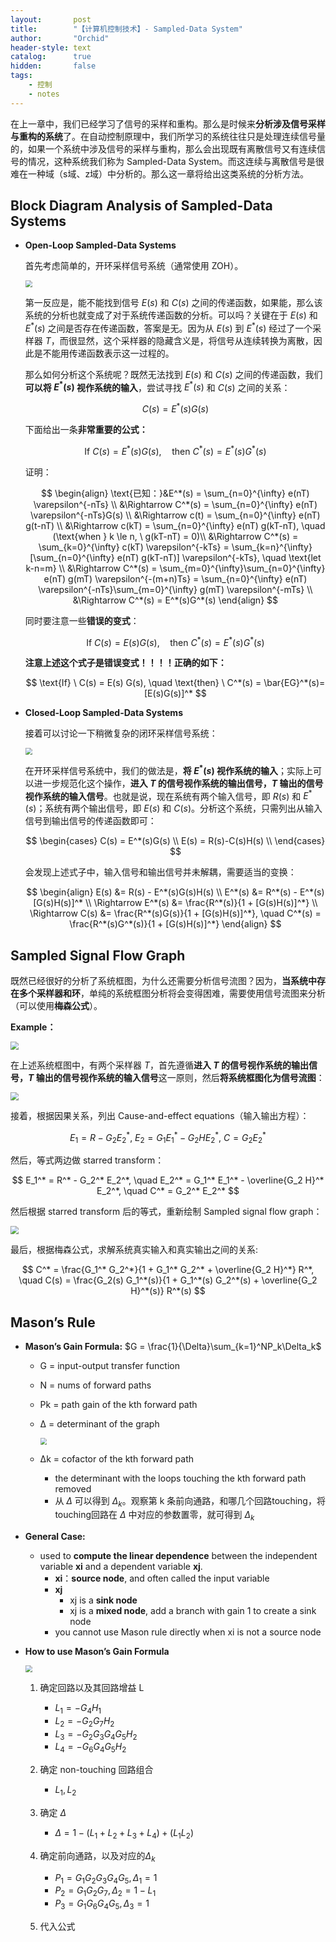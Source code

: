 ```yaml
---
layout:       post
title:        "【计算机控制技术】- Sampled-Data System"
author:       "Orchid"
header-style: text
catalog:      true
hidden:       false
tags:
    - 控制
    - notes
---
```


在上一章中，我们已经学习了信号的采样和重构。那么是时候来**分析涉及信号采样与重构的系统**了。在自动控制原理中，我们所学习的系统往往只是处理连续信号量的，如果一个系统中涉及信号的采样与重构，那么会出现既有离散信号又有连续信号的情况，这种系统我们称为 Sampled-Data System。而这连续与离散信号是很难在一种域（s域、z域）中分析的。那么这一章将给出这类系统的分析方法。

## Block Diagram Analysis of Sampled-Data Systems

* **Open-Loop Sampled-Data Systems**

  首先考虑简单的，开环采样信号系统（通常使用 ZOH）。

  <img src="https://notes.sjtu.edu.cn/uploads/upload_11e4b0693d868cf6957b1c27521060fb.png" style="zoom:67%;" />

  第一反应是，能不能找到信号 $E(s)$ 和 $C(s)$ 之间的传递函数，如果能，那么该系统的分析也就变成了对于系统传递函数的分析。可以吗？关键在于 $E(s)$ 和 $E^*(s)$ 之间是否存在传递函数，答案是无。因为从 $E(s)$ 到 $E^*(s)$ 经过了一个采样器 $T$，而很显然，这个采样器的隐藏含义是，将信号从连续转换为离散，因此是不能用传递函数表示这一过程的。

  那么如何分析这个系统呢？既然无法找到 $E(s)$ 和 $C(s)$ 之间的传递函数，我们**可以将 $E^*(s)$ 视作系统的输入**，尝试寻找 $E^*(s)$ 和 $C(s)$ 之间的关系：
  
  $$
  C(s) = E^*(s) G(s)
  $$
  
  下面给出一条**非常重要的公式：**
  
  $$
  \text{If} \ C(s) = E^*(s) G(s), \quad \text{then} \ C^*(s) = E^*(s) G^*(s)
  $$
  
  证明：
  
  $$
  \begin{align}
  \text{已知：}&E^*(s) = \sum_{n=0}^{\infty} e(nT) \varepsilon^{-nTs} \\
  &\Rightarrow C^*(s) = \sum_{n=0}^{\infty} e(nT) \varepsilon^{-nTs}G(s) \\
  &\Rightarrow c(t) = \sum_{n=0}^{\infty} e(nT) g(t-nT) \\
  &\Rightarrow c(kT) = \sum_{n=0}^{\infty} e(nT) g(kT-nT), \quad (\text{when } k \le n, \ g(kT-nT) = 0)\\
  &\Rightarrow C^*(s) = \sum_{k=0}^{\infty} c(kT) \varepsilon^{-kTs} = \sum_{k=n}^{\infty} [\sum_{n=0}^{\infty} e(nT) g(kT-nT)] \varepsilon^{-kTs}, \quad \text{let k-n=m} \\
  &\Rightarrow C^*(s) = \sum_{m=0}^{\infty}\sum_{n=0}^{\infty} e(nT) g(mT) \varepsilon^{-(m+n)Ts} = \sum_{n=0}^{\infty} e(nT) \varepsilon^{-nTs}\sum_{m=0}^{\infty} g(mT) \varepsilon^{-mTs} \\
  &\Rightarrow C^*(s) = E^*(s)G^*(s)
  \end{align}
  $$
  
  同时要注意一些**错误的变式**：
  
  $$
  \text{If} \ C(s) = E(s) G(s), \quad \text{then} \ C^*(s) = E^*(s) G^*(s)
  $$
  
  **注意上述这个式子是错误变式！！！！正确的如下：**
  
  $$
  \text{If} \ C(s) = E(s) G(s), \quad \text{then} \ C^*(s) = \bar{EG}^*(s)=[E(s)G(s)]^*
  $$

* **Closed-Loop Sampled-Data Systems**

  接着可以讨论一下稍微复杂的闭环采样信号系统：

  <img src="https://notes.sjtu.edu.cn/uploads/upload_b43cfe9dc20a0e69b06b1d28db24fa09.png" style="zoom:67%;" />

  在开环采样信号系统中，我们的做法是，**将 $E^*(s)$ 视作系统的输入**；实际上可以进一步规范化这个操作，**进入 $T$ 的信号视作系统的输出信号，$T$ 输出的信号视作系统的输入信号**。也就是说，现在系统有两个输入信号，即 $R(s)$ 和 $E^*(s)$；系统有两个输出信号，即 $E(s)$ 和 $C(s)$。分析这个系统，只需列出从输入信号到输出信号的传递函数即可：
  
  $$
  \begin{cases}
  	C(s) = E^*(s)G(s) \\
  	E(s) = R(s)-C(s)H(s) \\
  \end{cases}
  $$
  
  会发现上述式子中，输入信号和输出信号并未解耦，需要适当的变换：
  
  $$
  \begin{align}
  E(s) &= R(s) - E^*(s)G(s)H(s) \\
  E^*(s) &= R^*(s) - E^*(s)[G(s)H(s)]^* \\
  \Rightarrow E^*(s) &= \frac{R^*(s)}{1 + [G(s)H(s)]^*} \\
  \Rightarrow C(s) &= \frac{R^*(s)G(s)}{1 + [G(s)H(s)]^*}, \quad C^*(s) = \frac{R^*(s)G^*(s)}{1 + [G(s)H(s)]^*}
  \end{align}
  $$

## Sampled Signal Flow Graph

既然已经很好的分析了系统框图，为什么还需要分析信号流图？因为，**当系统中存在多个采样器和环**，单纯的系统框图分析将会变得困难，需要使用信号流图来分析（可以使用**梅森公式**）。

**Example：**

<img src="https://notes.sjtu.edu.cn/uploads/upload_5e3e567d4a3c95a9bdcf81dcc325f355.png" style="zoom:80%;" />

在上述系统框图中，有两个采样器 $T$，首先遵循**进入 $T$ 的信号视作系统的输出信号，$T$ 输出的信号视作系统的输入信号**这一原则，然后**将系统框图化为信号流图**：

<img src="https://notes.sjtu.edu.cn/uploads/upload_52659c159ad2b08eb90c8eacae2e4002.png" style="zoom:80%;" />

接着，根据因果关系，列出 Cause-and-effect equations（输入输出方程）：

$$
E_1 = R - G_2 E_2^*, \ E_2 = G_1 E_1^* - G_2 H E_2^*, \ C = G_2 E_2^*
$$

然后，等式两边做 starred transform：

$$
E_1^* = R^* - G_2^* E_2^*, \quad E_2^* = G_1^* E_1^* - \overline{G_2 H}^* E_2^*, \quad C^* = G_2^* E_2^* 
$$

然后根据 starred transform 后的等式，重新绘制 Sampled signal flow graph：

<img src="https://notes.sjtu.edu.cn/uploads/upload_31ae9cdbeb97d9c74a28a47456d5f404.png" style="zoom:80%;" />

最后，根据梅森公式，求解系统真实输入和真实输出之间的关系:

$$
C^* = \frac{G_1^* G_2^*}{1 + G_1^* G_2^* + \overline{G_2 H}^*} R^*, \quad
C(s) = \frac{G_2(s) G_1^*(s)}{1 + G_1^*(s) G_2^*(s) + \overline{G_2 H}^*(s)} R^*(s)
$$

## **Mason’s Rule**

* **Mason’s Gain Formula:** $G = \frac{1}{\Delta}\sum_{k=1}^NP_k\Delta_k$

  * G = input-output transfer function

  * N = nums of forward paths

  * Pk = path gain of the kth forward path

  * Δ = determinant of the graph

    <img src="https://notes.sjtu.edu.cn/uploads/upload_bfbae49cbf79a845c1df0e6e328cd291.png" style="zoom:67%;" />

  * Δk = cofactor of the kth forward path

    *  the determinant with the loops touching the kth forward path removed
    *  从 $\Delta$ 可以得到 $\Delta_k$。观察第 k 条前向通路，和哪几个回路touching，将touching回路在 $\Delta$ 中对应的参数置零，就可得到 $\Delta_k$

* **General Case:** 

  * used to **compute the linear dependence** between the independent variable **xi** and a dependent variable **xj**.
    * **xi**：**source node**, and often called the input variable
    * **xj**
      * xj is a **sink node**
      * xj is a **mixed node**, add a branch with gain 1 to create a sink node
    * you cannot use Mason rule directly when xi is not a source node

* **How to use Mason’s Gain Formula**

  <img src="https://notes.sjtu.edu.cn/uploads/upload_36ecf8d87f64a940ac8594bcd389f9dd.png" style="zoom:67%;" />

  1. 确定回路以及其回路增益 L
     * $L_1 = -G_4H_1$
     * $L_2 = -G_2G_7H_2$
     * $L_3 = -G_2G_3G_4G_5H_2$
     * $L_4 = -G_6G_4G_5H_2$ 

  2. 确定 non-touching 回路组合
     * $L_1, L_2$

  3. 确定 $\Delta$
     * $\Delta = 1 - (L_1 + L_2 + L_3 + L_4) + (L_1L_2)$

  4. 确定前向通路，以及对应的$\Delta_k$
     * $P_1 = G_1G_2G_3G_4G_5, \Delta_1 = 1$
     * $P_2 = G_1G_2G_7, \Delta_2 = 1-L_1$
     * $P_3 = G_1G_6G_4G_5, \Delta_3 = 1$

  5. 代入公式

